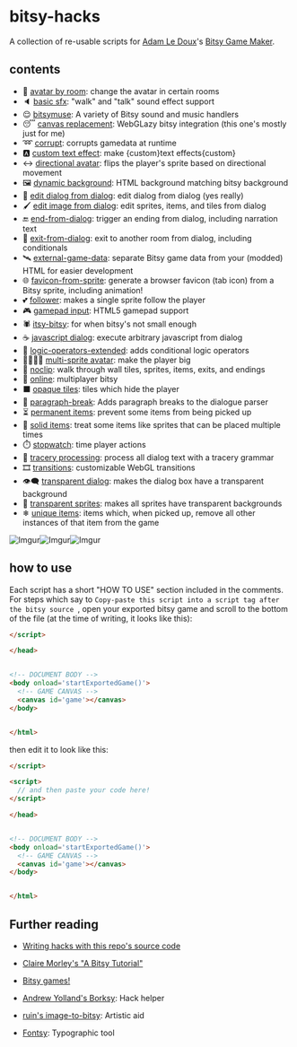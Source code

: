 
# bitsy-hacks
A collection of re-usable scripts for [Adam Le Doux](https://twitter.com/adamledoux)'s [Bitsy Game Maker](https://ledoux.itch.io/bitsy).

## contents
 - 👥 [avatar by room](/dist/avatar%20by%20room.js): change the avatar in certain rooms
 - 🔈 [basic sfx](/dist/basic%20sfx.js): "walk" and "talk" sound effect support
 - 😌 [bitsymuse](/dist/bitsymuse.js): A variety of Bitsy sound and music handlers
 - 😴 [canvas replacement](/dist/canvas%20replacement.js): WebGLazy bitsy integration (this one's mostly just for me)
 - ➿ [corrupt](/dist/corrupt.js): corrupts gamedata at runtime
 - 🅰 [custom text effect](/dist/custom%20text%20effect.js): make {custom}text effects{custom}
 - ↔ [directional avatar](/dist/directional%20avatar.js): flips the player's sprite based on directional movement
 - 🖼 [dynamic background](/dist/dynamic%20background.js): HTML background matching bitsy background
 - 📝 [edit dialog from dialog](/dist/edit%20dialog%20from%20dialog.js): edit dialog from dialog (yes really)
 - 🖌 [edit image from dialog](/dist/edit%20image%20from%20dialog.js): edit sprites, items, and tiles from dialog
 - 🔚 [end-from-dialog](/dist/end-from-dialog.js): trigger an ending from dialog, including narration text
 - 🚪 [exit-from-dialog](/dist/exit-from-dialog.js): exit to another room from dialog, including conditionals
 - 🛰 [external-game-data](/dist/external-game-data.js): separate Bitsy game data from your (modded) HTML for easier development
 - 🌐 [favicon-from-sprite](/dist/favicon-from-sprite.js): generate a browser favicon (tab icon) from a Bitsy sprite, including animation!
 - 💕 [follower](/dist/follower.js): makes a single sprite follow the player
 - 🎮 [gamepad input](/dist/gamepad%20input.js): HTML5 gamepad support
 - 🕷 [itsy-bitsy](/dist/itsy-bitsy.js): for when bitsy's not small enough
 - ☕ [javascript dialog](/dist/javascript%20dialog.js): execute arbitrary javascript from dialog
 - 🔀 [logic-operators-extended](/dist/logic-operators-extended.js): adds conditional logic operators
 - 👨‍👨‍👧‍👧 [multi-sprite avatar](/dist/multi-sprite%20avatar.js): make the player big
 - 📎 [noclip](/dist/noclip.js): walk through wall tiles, sprites, items, exits, and endings
 - 🔄 [online](/dist/online.js): multiplayer bitsy
 - ⬛ [opaque tiles](/dist/opaque%20tiles.js): tiles which hide the player
 - 📃 [paragraph-break](/dist/paragraph-break.js): Adds paragraph breaks to the dialogue parser
 - ⏳ [permanent items](/dist/permanent%20items.js): prevent some items from being picked up
 - 🛑 [solid items](/dist/solid%20items.js): treat some items like sprites that can be placed multiple times
 - ⏱️ [stopwatch](/dist/stopwatch.js): time player actions
 - 🏰 [tracery processing](/dist/tracery%20processing.js): process all dialog text with a tracery grammar
 - 🎞 [transitions](/dist/transitions.js): customizable WebGL transitions
 - 👁️‍🗨️ [transparent dialog](/dist/transparent%20dialog.js): makes the dialog box have a transparent background
 - 🏁 [transparent sprites](/dist/transparent%20sprites.js): makes all sprites have transparent backgrounds
 - ❄ [unique items](/dist/unique%20items.js): items which, when picked up, remove all other instances of that item from the game

![Imgur](https://i.imgur.com/peRLLHn.gif)![Imgur](https://i.imgur.com/yg81aH2.gif)![Imgur](https://i.imgur.com/r7AUHX4.gif)




## how to use
Each script has a short "HOW TO USE" section included in the comments. For steps which say to `Copy-paste this script into a script tag after the bitsy source `, open your exported bitsy game and scroll to the bottom of the file (at the time of writing, it looks like this):
```html
</script>

</head>


<!-- DOCUMENT BODY -->
<body onload='startExportedGame()'>
  <!-- GAME CANVAS -->
  <canvas id='game'></canvas>
</body>


</html>
```

then edit it to look like this:

```html
</script>

<script>
  // and then paste your code here!
</script>

</head>


<!-- DOCUMENT BODY -->
<body onload='startExportedGame()'>
  <!-- GAME CANVAS -->
  <canvas id='game'></canvas>
</body>


</html>
```

## Further reading
- [Writing hacks with this repo's source code](https://github.com/seleb/bitsy-hacks/wiki)
- [Claire Morley's "A Bitsy Tutorial"](http://www.clairemorleyart.com/a-bitsy-tutorial)
- [Bitsy games!](https://itch.io/games/tag-bitsy)

- [Andrew Yolland's Borksy](https://ayolland.itch.io/borksy): Hack helper
- [ruin's image-to-bitsy](https://ruin.itch.io/image-to-bitsy): Artistic aid
- [Fontsy](https://seansleblanc.itch.io/Fontsy): Typographic tool